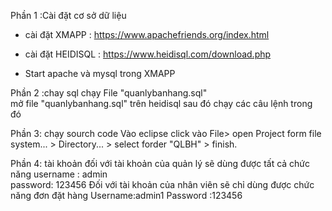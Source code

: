 

 
Phần 1 :Cài đặt cơ sở dữ liệu 
- cài đặt XMAPP : https://www.apachefriends.org/index.html






- cài đặt HEIDISQL : https://www.heidisql.com/download.php





- Start apache và mysql trong XMAPP

Phần 2 :chay sql
chạy File "quanlybanhang.sql"   
 mở  file "quanlybanhang.sql" trên heidisql sau đó chạy các câu lệnh trong đó

Phần 3: chạy sourch code 
Vào eclipse
click vào File> open Project form file system... > Directory... > select forder "QLBH" > finish.

Phần 4: tài khoản
đối với tài khoản của quản lý sẽ dùng được tất cả chức năng 
username : admin	
password: 123456
Đối với tài khoản của nhân viên sẽ chỉ dùng được chức năng đơn đặt hàng
Username:admin1
Password :123456

